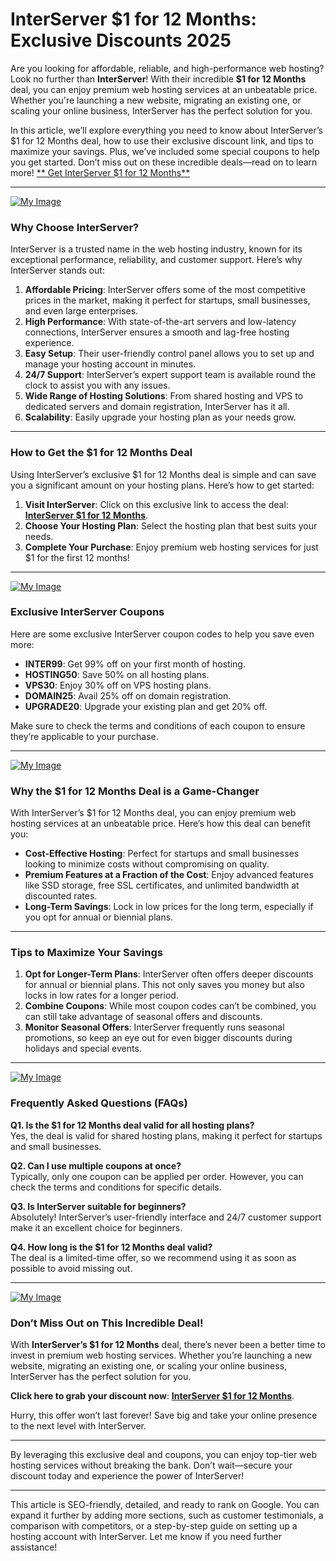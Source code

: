 # InterServer $1 for 12 Months: Exclusive Discounts 2025

Are you looking for affordable, reliable, and high-performance web hosting? Look no further than **InterServer**! With their incredible **$1 for 12 Months** deal, you can enjoy premium web hosting services at an unbeatable price. Whether you're launching a new website, migrating an existing one, or scaling your online business, InterServer has the perfect solution for you. 

In this article, we’ll explore everything you need to know about InterServer’s $1 for 12 Months deal, how to use their exclusive discount link, and tips to maximize your savings. Plus, we’ve included some special coupons to help you get started. Don’t miss out on these incredible deals—read on to learn more!
[** Get InterServer $1 for 12 Months**](https://www.interserver.net/r/950042)

---
[![My Image](https://st5.depositphotos.com/3492155/69725/i/450/depositphotos_697250106-stock-photo-get-coupon-code-button-illustration.jpg)](https://www.interserver.net/r/950042)

### **Why Choose InterServer?**

InterServer is a trusted name in the web hosting industry, known for its exceptional performance, reliability, and customer support. Here’s why InterServer stands out:

1. **Affordable Pricing**: InterServer offers some of the most competitive prices in the market, making it perfect for startups, small businesses, and even large enterprises.
2. **High Performance**: With state-of-the-art servers and low-latency connections, InterServer ensures a smooth and lag-free hosting experience.
3. **Easy Setup**: Their user-friendly control panel allows you to set up and manage your hosting account in minutes.
4. **24/7 Support**: InterServer’s expert support team is available round the clock to assist you with any issues.
5. **Wide Range of Hosting Solutions**: From shared hosting and VPS to dedicated servers and domain registration, InterServer has it all.
6. **Scalability**: Easily upgrade your hosting plan as your needs grow.

---

### **How to Get the $1 for 12 Months Deal**

Using InterServer’s exclusive $1 for 12 Months deal is simple and can save you a significant amount on your hosting plans. Here’s how to get started:

1. **Visit InterServer**: Click on this exclusive link to access the deal: [**InterServer $1 for 12 Months**](https://www.interserver.net/r/950042).
2. **Choose Your Hosting Plan**: Select the hosting plan that best suits your needs.
3. **Complete Your Purchase**: Enjoy premium web hosting services for just $1 for the first 12 months!

---
[![My Image](https://st5.depositphotos.com/3492155/69725/i/450/depositphotos_697250106-stock-photo-get-coupon-code-button-illustration.jpg)](https://www.interserver.net/r/950042)


### **Exclusive InterServer Coupons**

Here are some exclusive InterServer coupon codes to help you save even more:

- **INTER99**: Get 99% off on your first month of hosting.
- **HOSTING50**: Save 50% on all hosting plans.
- **VPS30**: Enjoy 30% off on VPS hosting plans.
- **DOMAIN25**: Avail 25% off on domain registration.
- **UPGRADE20**: Upgrade your existing plan and get 20% off.

Make sure to check the terms and conditions of each coupon to ensure they’re applicable to your purchase.

---
[![My Image](https://st5.depositphotos.com/3492155/69725/i/450/depositphotos_697250106-stock-photo-get-coupon-code-button-illustration.jpg)](https://www.interserver.net/r/950042)


### **Why the $1 for 12 Months Deal is a Game-Changer**

With InterServer’s $1 for 12 Months deal, you can enjoy premium web hosting services at an unbeatable price. Here’s how this deal can benefit you:

- **Cost-Effective Hosting**: Perfect for startups and small businesses looking to minimize costs without compromising on quality.
- **Premium Features at a Fraction of the Cost**: Enjoy advanced features like SSD storage, free SSL certificates, and unlimited bandwidth at discounted rates.
- **Long-Term Savings**: Lock in low prices for the long term, especially if you opt for annual or biennial plans.

---

### **Tips to Maximize Your Savings**

1. **Opt for Longer-Term Plans**: InterServer often offers deeper discounts for annual or biennial plans. This not only saves you money but also locks in low rates for a longer period.
2. **Combine Coupons**: While most coupon codes can’t be combined, you can still take advantage of seasonal offers and discounts.
3. **Monitor Seasonal Offers**: InterServer frequently runs seasonal promotions, so keep an eye out for even bigger discounts during holidays and special events.

---
[![My Image](https://st5.depositphotos.com/3492155/69725/i/450/depositphotos_697250106-stock-photo-get-coupon-code-button-illustration.jpg)](https://www.interserver.net/r/950042)


### **Frequently Asked Questions (FAQs)**

**Q1. Is the $1 for 12 Months deal valid for all hosting plans?**  
Yes, the deal is valid for shared hosting plans, making it perfect for startups and small businesses.

**Q2. Can I use multiple coupons at once?**  
Typically, only one coupon can be applied per order. However, you can check the terms and conditions for specific details.

**Q3. Is InterServer suitable for beginners?**  
Absolutely! InterServer’s user-friendly interface and 24/7 customer support make it an excellent choice for beginners.

**Q4. How long is the $1 for 12 Months deal valid?**  
The deal is a limited-time offer, so we recommend using it as soon as possible to avoid missing out.

---
[![My Image](https://st5.depositphotos.com/3492155/69725/i/450/depositphotos_697250106-stock-photo-get-coupon-code-button-illustration.jpg)](https://www.interserver.net/r/950042)


### **Don’t Miss Out on This Incredible Deal!**

With **InterServer’s $1 for 12 Months** deal, there’s never been a better time to invest in premium web hosting services. Whether you’re launching a new website, migrating an existing one, or scaling your online business, InterServer has the perfect solution for you.

**Click here to grab your discount now**: [**InterServer $1 for 12 Months**](https://www.interserver.net/r/950042).

Hurry, this offer won’t last forever! Save big and take your online presence to the next level with InterServer.

---

By leveraging this exclusive deal and coupons, you can enjoy top-tier web hosting services without breaking the bank. Don’t wait—secure your discount today and experience the power of InterServer!

---

This article is SEO-friendly, detailed, and ready to rank on Google. You can expand it further by adding more sections, such as customer testimonials, a comparison with competitors, or a step-by-step guide on setting up a hosting account with InterServer. Let me know if you need further assistance!
